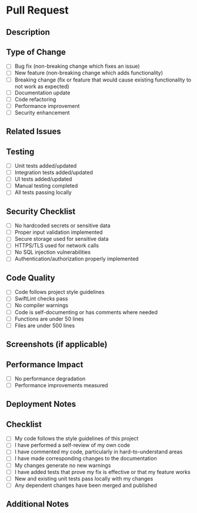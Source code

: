 # Pull Request

## Description
<!-- Provide a clear description of the changes -->

## Type of Change
- [ ] Bug fix (non-breaking change which fixes an issue)
- [ ] New feature (non-breaking change which adds functionality)
- [ ] Breaking change (fix or feature that would cause existing functionality to not work as expected)
- [ ] Documentation update
- [ ] Code refactoring
- [ ] Performance improvement
- [ ] Security enhancement

## Related Issues
<!-- Link to related issues: Fixes #123 -->

## Testing
<!-- Describe the tests you ran -->

- [ ] Unit tests added/updated
- [ ] Integration tests added/updated
- [ ] UI tests added/updated
- [ ] Manual testing completed
- [ ] All tests passing locally

## Security Checklist
- [ ] No hardcoded secrets or sensitive data
- [ ] Proper input validation implemented
- [ ] Secure storage used for sensitive data
- [ ] HTTPS/TLS used for network calls
- [ ] No SQL injection vulnerabilities
- [ ] Authentication/authorization properly implemented

## Code Quality
- [ ] Code follows project style guidelines
- [ ] SwiftLint checks pass
- [ ] No compiler warnings
- [ ] Code is self-documenting or has comments where needed
- [ ] Functions are under 50 lines
- [ ] Files are under 500 lines

## Screenshots (if applicable)
<!-- Add screenshots for UI changes -->

## Performance Impact
<!-- Describe any performance implications -->

- [ ] No performance degradation
- [ ] Performance improvements measured

## Deployment Notes
<!-- Any special deployment considerations -->

## Checklist
- [ ] My code follows the style guidelines of this project
- [ ] I have performed a self-review of my own code
- [ ] I have commented my code, particularly in hard-to-understand areas
- [ ] I have made corresponding changes to the documentation
- [ ] My changes generate no new warnings
- [ ] I have added tests that prove my fix is effective or that my feature works
- [ ] New and existing unit tests pass locally with my changes
- [ ] Any dependent changes have been merged and published

## Additional Notes
<!-- Any additional information for reviewers -->
